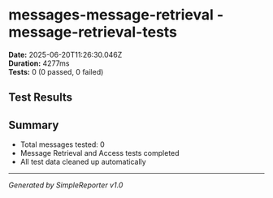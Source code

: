 # messages-message-retrieval - message-retrieval-tests

**Date:** 2025-06-20T11:26:30.046Z  
**Duration:** 4277ms  
**Tests:** 0 (0 passed, 0 failed)

## Test Results



## Summary

- Total messages tested: 0
- Message Retrieval and Access tests completed
- All test data cleaned up automatically

---
*Generated by SimpleReporter v1.0*
